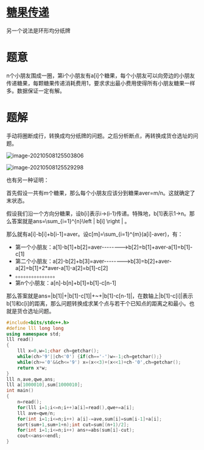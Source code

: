 # [糖果传递](https://www.acwing.com/problem/content/124/)

另一个说法是环形均分纸牌

# 题意

n个小朋友围成一圈，第i个小朋友有a[i]个糖果，每个小朋友可以向旁边的小朋友传递糖果，每颗糖果传递消耗费用1，要求求出最小费用使得所有小朋友糖果一样多。数据保证一定有解。

# 题解

手动将圈断成行，转换成均分纸牌的问题。之后分析断点，再转换成货仓选址的问题。

![image-20210508125503806](C:\Users\pengxin\AppData\Roaming\Typora\typora-user-images\image-20210508125503806.png)

![image-20210508125529298](C:\Users\pengxin\AppData\Roaming\Typora\typora-user-images\image-20210508125529298.png)

也有另一种证明：

首先假设一共有m个糖果，那么每个小朋友应该分到糖果aver=m/n。这就确定了末状态。

假设我们沿一个方向分糖果，设b[i]表示i->(i-1)传递。特殊地，b[1]表示1->n。那么答案就是ans=\sum_{i=1}^{n}\left | b[i] \right |  。	

那么就有a[i]-b[i]+b[i-1]=aver。设c[m]=\sum_{i=1}^{m}(a[i]-aver)，有：

- 第一个小朋友：a[1]-b[1]+b[2]=aver-------->b[2]=b[1]+aver-a[1]=b[1]-c[1]
- 第二个小朋友：a[2]-b[2]+b[3]=aver-------->b[3]=b[2]+aver-a[2]=b[1]+2*aver-a[1]-a[2]=b[1]-c[2]
- 。。。。。。。。。。。。。。。
- 第n个小朋友：a[n]-b[n]+b[1]=b[1]-c[n-1]

那么答案就是ans=|b[1]|+|b[1]-c[1]|+~+|b[1]-c[n-1]|，在数轴上|b[1]-c[i]|表示b[1]和c[i]的距离，那么问题转换成求某个点与若干个已知点的距离之和最小。也就是货仓选址问题。

```c++
#include<bits/stdc++.h>
#define lll long long
using namespace std;
lll read()
{
	lll x=0,w=1;char ch=getchar();
	while(ch>'9'||ch<'0') {if(ch=='-')w=-1;ch=getchar();}
	while(ch>='0'&&ch<='9') x=(x<<3)+(x<<1)+ch-'0',ch=getchar();
	return x*w;
}
lll n,ave,qwe,ans;
lll a[1000010],sum[1000010];
int main()
{
	n=read();
	for(lll i=1;i<=n;i++)a[i]=read(),qwe+=a[i];
	lll ave=qwe/n;
	for(int i=1;i<=n;i++) a[i]-=ave,sum[i]=sum[i-1]+a[i];
	sort(sum+1,sum+1+n);int cut=sum[(n+1)/2];
	for(int i=1;i<=n;i++) ans+=abs(sum[i]-cut);
	cout<<ans<<endl;
}
```

